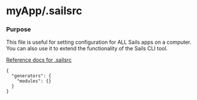 # myApp/.sailsrc
### Purpose

This file is useful for setting configuration for ALL Sails apps on a computer.  You can also use it to extend the functionality of the Sails CLI tool. 

[Reference docs for .sailsrc](http://sailsjs.org/#/documentation/reference/sails.config)


<docmeta name="uniqueID" value="sailsrc6419">
<docmeta name="displayName" value=".sailsrc">

```
{
  "generators": {
    "modules": {}
  }
}
```
